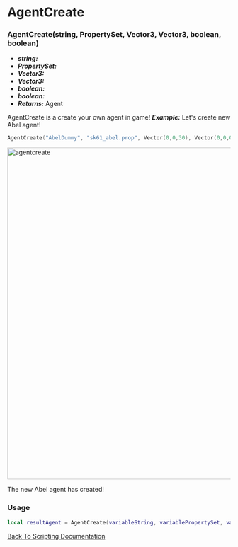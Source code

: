 # AgentCreate

### AgentCreate(string, PropertySet, Vector3, Vector3, boolean, boolean)
- ***string:*** 
- ***PropertySet:*** 
- ***Vector3:*** 
- ***Vector3:*** 
- ***boolean:*** 
- ***boolean:*** 
- ***Returns:*** Agent

AgentCreate is a create your own agent in game! ***Example:*** Let's create new Abel agent!
```Lua
AgentCreate("AbelDummy", "sk61_abel.prop", Vector(0,0,30), Vector(0,0,0), kScene, false, false);
```
<img width="509" height="750" alt="agentcreate" src="https://github.com/user-attachments/assets/28c9cb18-8b56-4612-9817-403607d16607" />

The new Abel agent has created!

### Usage

```Lua
local resultAgent = AgentCreate(variableString, variablePropertySet, variableVector3, variableVector3, variableBoolean, variableBoolean)
```


[Back To Scripting Documentation](../README.md)
